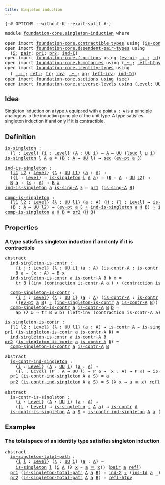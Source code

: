 ```yaml
---
title: Singleton induction
---
```


<pre class="Agda"><a id="45" class="Symbol">{-#</a> <a id="49" class="Keyword">OPTIONS</a> <a id="57" class="Pragma">--without-K</a> <a id="69" class="Pragma">--exact-split</a> <a id="83" class="Symbol">#-}</a>

<a id="88" class="Keyword">module</a> <a id="95" href="foundation-core.singleton-induction.html" class="Module">foundation-core.singleton-induction</a> <a id="131" class="Keyword">where</a>

<a id="138" class="Keyword">open</a> <a id="143" class="Keyword">import</a> <a id="150" href="foundation-core.contractible-types.html" class="Module">foundation-core.contractible-types</a> <a id="185" class="Keyword">using</a> <a id="191" class="Symbol">(</a><a id="192" href="foundation-core.contractible-types.html#1006" class="Function">is-contr</a><a id="200" class="Symbol">;</a> <a id="202" href="foundation-core.contractible-types.html#1438" class="Function">contraction</a><a id="213" class="Symbol">)</a>
<a id="215" class="Keyword">open</a> <a id="220" class="Keyword">import</a> <a id="227" href="foundation-core.dependent-pair-types.html" class="Module">foundation-core.dependent-pair-types</a> <a id="264" class="Keyword">using</a>
  <a id="272" class="Symbol">(</a><a id="273" href="foundation-core.dependent-pair-types.html#515" class="Record">Σ</a><a id="274" class="Symbol">;</a> <a id="276" href="foundation-core.dependent-pair-types.html#588" class="InductiveConstructor">pair</a><a id="280" class="Symbol">;</a> <a id="282" href="foundation-core.dependent-pair-types.html#605" class="Field">pr1</a><a id="285" class="Symbol">;</a> <a id="287" href="foundation-core.dependent-pair-types.html#617" class="Field">pr2</a><a id="290" class="Symbol">;</a> <a id="292" href="foundation-core.dependent-pair-types.html#743" class="Function">ind-Σ</a><a id="297" class="Symbol">)</a>
<a id="299" class="Keyword">open</a> <a id="304" class="Keyword">import</a> <a id="311" href="foundation-core.functions.html" class="Module">foundation-core.functions</a> <a id="337" class="Keyword">using</a> <a id="343" class="Symbol">(</a><a id="344" href="foundation-core.functions.html#635" class="Function">ev-pt</a><a id="349" class="Symbol">;</a> <a id="351" href="foundation-core.functions.html#420" class="Function Operator">_∘_</a><a id="354" class="Symbol">;</a> <a id="356" href="foundation-core.functions.html#322" class="Function">id</a><a id="358" class="Symbol">)</a>
<a id="360" class="Keyword">open</a> <a id="365" class="Keyword">import</a> <a id="372" href="foundation-core.homotopies.html" class="Module">foundation-core.homotopies</a> <a id="399" class="Keyword">using</a> <a id="405" class="Symbol">(</a><a id="406" href="foundation-core.homotopies.html#627" class="Function Operator">_~_</a><a id="409" class="Symbol">;</a> <a id="411" href="foundation-core.homotopies.html#741" class="Function">refl-htpy</a><a id="420" class="Symbol">)</a>
<a id="422" class="Keyword">open</a> <a id="427" class="Keyword">import</a> <a id="434" href="foundation-core.identity-types.html" class="Module">foundation-core.identity-types</a> <a id="465" class="Keyword">using</a>
  <a id="473" class="Symbol">(</a> <a id="475" href="foundation-core.identity-types.html#1865" class="Function Operator">_＝_</a><a id="478" class="Symbol">;</a> <a id="480" href="foundation-core.identity-types.html#1820" class="InductiveConstructor">refl</a><a id="484" class="Symbol">;</a> <a id="486" href="foundation-core.identity-types.html#5702" class="Function">tr</a><a id="488" class="Symbol">;</a> <a id="490" href="foundation-core.identity-types.html#2729" class="Function">inv</a><a id="493" class="Symbol">;</a> <a id="495" href="foundation-core.identity-types.html#2425" class="Function Operator">_∙_</a><a id="498" class="Symbol">;</a> <a id="500" href="foundation-core.identity-types.html#4003" class="Function">ap</a><a id="502" class="Symbol">;</a> <a id="504" href="foundation-core.identity-types.html#3162" class="Function">left-inv</a><a id="512" class="Symbol">;</a> <a id="514" href="foundation-core.identity-types.html#2167" class="Function">ind-Id</a><a id="520" class="Symbol">)</a>
<a id="522" class="Keyword">open</a> <a id="527" class="Keyword">import</a> <a id="534" href="foundation-core.sections.html" class="Module">foundation-core.sections</a> <a id="559" class="Keyword">using</a> <a id="565" class="Symbol">(</a><a id="566" href="foundation-core.sections.html#534" class="Function">sec</a><a id="569" class="Symbol">)</a>
<a id="571" class="Keyword">open</a> <a id="576" class="Keyword">import</a> <a id="583" href="foundation-core.universe-levels.html" class="Module">foundation-core.universe-levels</a> <a id="615" class="Keyword">using</a> <a id="621" class="Symbol">(</a><a id="622" href="Agda.Primitive.html#597" class="Postulate">Level</a><a id="627" class="Symbol">;</a> <a id="629" href="foundation-core.universe-levels.html#235" class="Primitive">UU</a><a id="631" class="Symbol">;</a> <a id="633" href="Agda.Primitive.html#780" class="Primitive">lsuc</a><a id="637" class="Symbol">;</a> <a id="639" href="Agda.Primitive.html#810" class="Primitive Operator">_⊔_</a><a id="642" class="Symbol">)</a>
</pre>
## Idea

Singleton induction on a type `A` equipped with a point `a : A` is a principle analogous to the induction principle of the unit type. A type satisfies singleton induction if and only if it is contractible.

## Definition

<pre class="Agda"><a id="is-singleton"></a><a id="888" href="foundation-core.singleton-induction.html#888" class="Function">is-singleton</a> <a id="901" class="Symbol">:</a>
  <a id="905" class="Symbol">(</a><a id="906" href="foundation-core.singleton-induction.html#906" class="Bound">l</a> <a id="908" class="Symbol">:</a> <a id="910" href="Agda.Primitive.html#597" class="Postulate">Level</a><a id="915" class="Symbol">)</a> <a id="917" class="Symbol">{</a><a id="918" href="foundation-core.singleton-induction.html#918" class="Bound">i</a> <a id="920" class="Symbol">:</a> <a id="922" href="Agda.Primitive.html#597" class="Postulate">Level</a><a id="927" class="Symbol">}</a> <a id="929" class="Symbol">(</a><a id="930" href="foundation-core.singleton-induction.html#930" class="Bound">A</a> <a id="932" class="Symbol">:</a> <a id="934" href="foundation-core.universe-levels.html#235" class="Primitive">UU</a> <a id="937" href="foundation-core.singleton-induction.html#918" class="Bound">i</a><a id="938" class="Symbol">)</a> <a id="940" class="Symbol">→</a> <a id="942" href="foundation-core.singleton-induction.html#930" class="Bound">A</a> <a id="944" class="Symbol">→</a> <a id="946" href="foundation-core.universe-levels.html#235" class="Primitive">UU</a> <a id="949" class="Symbol">(</a><a id="950" href="Agda.Primitive.html#780" class="Primitive">lsuc</a> <a id="955" href="foundation-core.singleton-induction.html#906" class="Bound">l</a> <a id="957" href="Agda.Primitive.html#810" class="Primitive Operator">⊔</a> <a id="959" href="foundation-core.singleton-induction.html#918" class="Bound">i</a><a id="960" class="Symbol">)</a>
<a id="962" href="foundation-core.singleton-induction.html#888" class="Function">is-singleton</a> <a id="975" href="foundation-core.singleton-induction.html#975" class="Bound">l</a> <a id="977" href="foundation-core.singleton-induction.html#977" class="Bound">A</a> <a id="979" href="foundation-core.singleton-induction.html#979" class="Bound">a</a> <a id="981" class="Symbol">=</a> <a id="983" class="Symbol">(</a><a id="984" href="foundation-core.singleton-induction.html#984" class="Bound">B</a> <a id="986" class="Symbol">:</a> <a id="988" href="foundation-core.singleton-induction.html#977" class="Bound">A</a> <a id="990" class="Symbol">→</a> <a id="992" href="foundation-core.universe-levels.html#235" class="Primitive">UU</a> <a id="995" href="foundation-core.singleton-induction.html#975" class="Bound">l</a><a id="996" class="Symbol">)</a> <a id="998" class="Symbol">→</a> <a id="1000" href="foundation-core.sections.html#534" class="Function">sec</a> <a id="1004" class="Symbol">(</a><a id="1005" href="foundation-core.functions.html#635" class="Function">ev-pt</a> <a id="1011" href="foundation-core.singleton-induction.html#979" class="Bound">a</a> <a id="1013" href="foundation-core.singleton-induction.html#984" class="Bound">B</a><a id="1014" class="Symbol">)</a>

<a id="ind-is-singleton"></a><a id="1017" href="foundation-core.singleton-induction.html#1017" class="Function">ind-is-singleton</a> <a id="1034" class="Symbol">:</a>
  <a id="1038" class="Symbol">{</a><a id="1039" href="foundation-core.singleton-induction.html#1039" class="Bound">l1</a> <a id="1042" href="foundation-core.singleton-induction.html#1042" class="Bound">l2</a> <a id="1045" class="Symbol">:</a> <a id="1047" href="Agda.Primitive.html#597" class="Postulate">Level</a><a id="1052" class="Symbol">}</a> <a id="1054" class="Symbol">{</a><a id="1055" href="foundation-core.singleton-induction.html#1055" class="Bound">A</a> <a id="1057" class="Symbol">:</a> <a id="1059" href="foundation-core.universe-levels.html#235" class="Primitive">UU</a> <a id="1062" href="foundation-core.singleton-induction.html#1039" class="Bound">l1</a><a id="1064" class="Symbol">}</a> <a id="1066" class="Symbol">(</a><a id="1067" href="foundation-core.singleton-induction.html#1067" class="Bound">a</a> <a id="1069" class="Symbol">:</a> <a id="1071" href="foundation-core.singleton-induction.html#1055" class="Bound">A</a><a id="1072" class="Symbol">)</a> <a id="1074" class="Symbol">→</a>
  <a id="1078" class="Symbol">({</a><a id="1080" href="foundation-core.singleton-induction.html#1080" class="Bound">l</a> <a id="1082" class="Symbol">:</a> <a id="1084" href="Agda.Primitive.html#597" class="Postulate">Level</a><a id="1089" class="Symbol">}</a> <a id="1091" class="Symbol">→</a> <a id="1093" href="foundation-core.singleton-induction.html#888" class="Function">is-singleton</a> <a id="1106" href="foundation-core.singleton-induction.html#1080" class="Bound">l</a> <a id="1108" href="foundation-core.singleton-induction.html#1055" class="Bound">A</a> <a id="1110" href="foundation-core.singleton-induction.html#1067" class="Bound">a</a><a id="1111" class="Symbol">)</a> <a id="1113" class="Symbol">→</a> <a id="1115" class="Symbol">(</a><a id="1116" href="foundation-core.singleton-induction.html#1116" class="Bound">B</a> <a id="1118" class="Symbol">:</a> <a id="1120" href="foundation-core.singleton-induction.html#1055" class="Bound">A</a> <a id="1122" class="Symbol">→</a> <a id="1124" href="foundation-core.universe-levels.html#235" class="Primitive">UU</a> <a id="1127" href="foundation-core.singleton-induction.html#1042" class="Bound">l2</a><a id="1129" class="Symbol">)</a> <a id="1131" class="Symbol">→</a>
  <a id="1135" href="foundation-core.singleton-induction.html#1116" class="Bound">B</a> <a id="1137" href="foundation-core.singleton-induction.html#1067" class="Bound">a</a> <a id="1139" class="Symbol">→</a> <a id="1141" class="Symbol">(</a><a id="1142" href="foundation-core.singleton-induction.html#1142" class="Bound">x</a> <a id="1144" class="Symbol">:</a> <a id="1146" href="foundation-core.singleton-induction.html#1055" class="Bound">A</a><a id="1147" class="Symbol">)</a> <a id="1149" class="Symbol">→</a> <a id="1151" href="foundation-core.singleton-induction.html#1116" class="Bound">B</a> <a id="1153" href="foundation-core.singleton-induction.html#1142" class="Bound">x</a>
<a id="1155" href="foundation-core.singleton-induction.html#1017" class="Function">ind-is-singleton</a> <a id="1172" href="foundation-core.singleton-induction.html#1172" class="Bound">a</a> <a id="1174" href="foundation-core.singleton-induction.html#1174" class="Bound">is-sing-A</a> <a id="1184" href="foundation-core.singleton-induction.html#1184" class="Bound">B</a> <a id="1186" class="Symbol">=</a> <a id="1188" href="foundation-core.dependent-pair-types.html#605" class="Field">pr1</a> <a id="1192" class="Symbol">(</a><a id="1193" href="foundation-core.singleton-induction.html#1174" class="Bound">is-sing-A</a> <a id="1203" href="foundation-core.singleton-induction.html#1184" class="Bound">B</a><a id="1204" class="Symbol">)</a>

<a id="comp-is-singleton"></a><a id="1207" href="foundation-core.singleton-induction.html#1207" class="Function">comp-is-singleton</a> <a id="1225" class="Symbol">:</a>
  <a id="1229" class="Symbol">{</a><a id="1230" href="foundation-core.singleton-induction.html#1230" class="Bound">l1</a> <a id="1233" href="foundation-core.singleton-induction.html#1233" class="Bound">l2</a> <a id="1236" class="Symbol">:</a> <a id="1238" href="Agda.Primitive.html#597" class="Postulate">Level</a><a id="1243" class="Symbol">}</a> <a id="1245" class="Symbol">{</a><a id="1246" href="foundation-core.singleton-induction.html#1246" class="Bound">A</a> <a id="1248" class="Symbol">:</a> <a id="1250" href="foundation-core.universe-levels.html#235" class="Primitive">UU</a> <a id="1253" href="foundation-core.singleton-induction.html#1230" class="Bound">l1</a><a id="1255" class="Symbol">}</a> <a id="1257" class="Symbol">(</a><a id="1258" href="foundation-core.singleton-induction.html#1258" class="Bound">a</a> <a id="1260" class="Symbol">:</a> <a id="1262" href="foundation-core.singleton-induction.html#1246" class="Bound">A</a><a id="1263" class="Symbol">)</a> <a id="1265" class="Symbol">(</a><a id="1266" href="foundation-core.singleton-induction.html#1266" class="Bound">H</a> <a id="1268" class="Symbol">:</a> <a id="1270" class="Symbol">{</a><a id="1271" href="foundation-core.singleton-induction.html#1271" class="Bound">l</a> <a id="1273" class="Symbol">:</a> <a id="1275" href="Agda.Primitive.html#597" class="Postulate">Level</a><a id="1280" class="Symbol">}</a> <a id="1282" class="Symbol">→</a> <a id="1284" href="foundation-core.singleton-induction.html#888" class="Function">is-singleton</a> <a id="1297" href="foundation-core.singleton-induction.html#1271" class="Bound">l</a> <a id="1299" href="foundation-core.singleton-induction.html#1246" class="Bound">A</a> <a id="1301" href="foundation-core.singleton-induction.html#1258" class="Bound">a</a><a id="1302" class="Symbol">)</a> <a id="1304" class="Symbol">→</a>
  <a id="1308" class="Symbol">(</a><a id="1309" href="foundation-core.singleton-induction.html#1309" class="Bound">B</a> <a id="1311" class="Symbol">:</a> <a id="1313" href="foundation-core.singleton-induction.html#1246" class="Bound">A</a> <a id="1315" class="Symbol">→</a> <a id="1317" href="foundation-core.universe-levels.html#235" class="Primitive">UU</a> <a id="1320" href="foundation-core.singleton-induction.html#1233" class="Bound">l2</a><a id="1322" class="Symbol">)</a> <a id="1324" class="Symbol">→</a> <a id="1326" class="Symbol">(</a><a id="1327" href="foundation-core.functions.html#635" class="Function">ev-pt</a> <a id="1333" href="foundation-core.singleton-induction.html#1258" class="Bound">a</a> <a id="1335" href="foundation-core.singleton-induction.html#1309" class="Bound">B</a> <a id="1337" href="foundation-core.functions.html#420" class="Function Operator">∘</a> <a id="1339" href="foundation-core.singleton-induction.html#1017" class="Function">ind-is-singleton</a> <a id="1356" href="foundation-core.singleton-induction.html#1258" class="Bound">a</a> <a id="1358" href="foundation-core.singleton-induction.html#1266" class="Bound">H</a> <a id="1360" href="foundation-core.singleton-induction.html#1309" class="Bound">B</a><a id="1361" class="Symbol">)</a> <a id="1363" href="foundation-core.homotopies.html#627" class="Function Operator">~</a> <a id="1365" href="foundation-core.functions.html#322" class="Function">id</a>
<a id="1368" href="foundation-core.singleton-induction.html#1207" class="Function">comp-is-singleton</a> <a id="1386" href="foundation-core.singleton-induction.html#1386" class="Bound">a</a> <a id="1388" href="foundation-core.singleton-induction.html#1388" class="Bound">H</a> <a id="1390" href="foundation-core.singleton-induction.html#1390" class="Bound">B</a> <a id="1392" class="Symbol">=</a> <a id="1394" href="foundation-core.dependent-pair-types.html#617" class="Field">pr2</a> <a id="1398" class="Symbol">(</a><a id="1399" href="foundation-core.singleton-induction.html#1388" class="Bound">H</a> <a id="1401" href="foundation-core.singleton-induction.html#1390" class="Bound">B</a><a id="1402" class="Symbol">)</a>
</pre>
## Properties

### A type satisfies singleton induction if and only if it is contractible

<pre class="Agda"><a id="1508" class="Keyword">abstract</a>
  <a id="ind-singleton-is-contr"></a><a id="1519" href="foundation-core.singleton-induction.html#1519" class="Function">ind-singleton-is-contr</a> <a id="1542" class="Symbol">:</a>
    <a id="1548" class="Symbol">{</a><a id="1549" href="foundation-core.singleton-induction.html#1549" class="Bound">i</a> <a id="1551" href="foundation-core.singleton-induction.html#1551" class="Bound">j</a> <a id="1553" class="Symbol">:</a> <a id="1555" href="Agda.Primitive.html#597" class="Postulate">Level</a><a id="1560" class="Symbol">}</a> <a id="1562" class="Symbol">{</a><a id="1563" href="foundation-core.singleton-induction.html#1563" class="Bound">A</a> <a id="1565" class="Symbol">:</a> <a id="1567" href="foundation-core.universe-levels.html#235" class="Primitive">UU</a> <a id="1570" href="foundation-core.singleton-induction.html#1549" class="Bound">i</a><a id="1571" class="Symbol">}</a> <a id="1573" class="Symbol">(</a><a id="1574" href="foundation-core.singleton-induction.html#1574" class="Bound">a</a> <a id="1576" class="Symbol">:</a> <a id="1578" href="foundation-core.singleton-induction.html#1563" class="Bound">A</a><a id="1579" class="Symbol">)</a> <a id="1581" class="Symbol">(</a><a id="1582" href="foundation-core.singleton-induction.html#1582" class="Bound">is-contr-A</a> <a id="1593" class="Symbol">:</a> <a id="1595" href="foundation-core.contractible-types.html#1006" class="Function">is-contr</a> <a id="1604" href="foundation-core.singleton-induction.html#1563" class="Bound">A</a><a id="1605" class="Symbol">)</a> <a id="1607" class="Symbol">(</a><a id="1608" href="foundation-core.singleton-induction.html#1608" class="Bound">B</a> <a id="1610" class="Symbol">:</a> <a id="1612" href="foundation-core.singleton-induction.html#1563" class="Bound">A</a> <a id="1614" class="Symbol">→</a> <a id="1616" href="foundation-core.universe-levels.html#235" class="Primitive">UU</a> <a id="1619" href="foundation-core.singleton-induction.html#1551" class="Bound">j</a><a id="1620" class="Symbol">)</a> <a id="1622" class="Symbol">→</a>
    <a id="1628" href="foundation-core.singleton-induction.html#1608" class="Bound">B</a> <a id="1630" href="foundation-core.singleton-induction.html#1574" class="Bound">a</a> <a id="1632" class="Symbol">→</a> <a id="1634" class="Symbol">(</a><a id="1635" href="foundation-core.singleton-induction.html#1635" class="Bound">x</a> <a id="1637" class="Symbol">:</a> <a id="1639" href="foundation-core.singleton-induction.html#1563" class="Bound">A</a><a id="1640" class="Symbol">)</a> <a id="1642" class="Symbol">→</a> <a id="1644" href="foundation-core.singleton-induction.html#1608" class="Bound">B</a> <a id="1646" href="foundation-core.singleton-induction.html#1635" class="Bound">x</a>
  <a id="1650" href="foundation-core.singleton-induction.html#1519" class="Function">ind-singleton-is-contr</a> <a id="1673" href="foundation-core.singleton-induction.html#1673" class="Bound">a</a> <a id="1675" href="foundation-core.singleton-induction.html#1675" class="Bound">is-contr-A</a> <a id="1686" href="foundation-core.singleton-induction.html#1686" class="Bound">B</a> <a id="1688" href="foundation-core.singleton-induction.html#1688" class="Bound">b</a> <a id="1690" href="foundation-core.singleton-induction.html#1690" class="Bound">x</a> <a id="1692" class="Symbol">=</a>
    <a id="1698" href="foundation-core.identity-types.html#5702" class="Function">tr</a> <a id="1701" href="foundation-core.singleton-induction.html#1686" class="Bound">B</a> <a id="1703" class="Symbol">((</a><a id="1705" href="foundation-core.identity-types.html#2729" class="Function">inv</a> <a id="1709" class="Symbol">(</a><a id="1710" href="foundation-core.contractible-types.html#1438" class="Function">contraction</a> <a id="1722" href="foundation-core.singleton-induction.html#1675" class="Bound">is-contr-A</a> <a id="1733" href="foundation-core.singleton-induction.html#1673" class="Bound">a</a><a id="1734" class="Symbol">))</a> <a id="1737" href="foundation-core.identity-types.html#2425" class="Function Operator">∙</a> <a id="1739" class="Symbol">(</a><a id="1740" href="foundation-core.contractible-types.html#1438" class="Function">contraction</a> <a id="1752" href="foundation-core.singleton-induction.html#1675" class="Bound">is-contr-A</a> <a id="1763" href="foundation-core.singleton-induction.html#1690" class="Bound">x</a><a id="1764" class="Symbol">))</a> <a id="1767" href="foundation-core.singleton-induction.html#1688" class="Bound">b</a>
  
  <a id="comp-singleton-is-contr"></a><a id="1774" href="foundation-core.singleton-induction.html#1774" class="Function">comp-singleton-is-contr</a> <a id="1798" class="Symbol">:</a>
    <a id="1804" class="Symbol">{</a><a id="1805" href="foundation-core.singleton-induction.html#1805" class="Bound">i</a> <a id="1807" href="foundation-core.singleton-induction.html#1807" class="Bound">j</a> <a id="1809" class="Symbol">:</a> <a id="1811" href="Agda.Primitive.html#597" class="Postulate">Level</a><a id="1816" class="Symbol">}</a> <a id="1818" class="Symbol">{</a><a id="1819" href="foundation-core.singleton-induction.html#1819" class="Bound">A</a> <a id="1821" class="Symbol">:</a> <a id="1823" href="foundation-core.universe-levels.html#235" class="Primitive">UU</a> <a id="1826" href="foundation-core.singleton-induction.html#1805" class="Bound">i</a><a id="1827" class="Symbol">}</a> <a id="1829" class="Symbol">(</a><a id="1830" href="foundation-core.singleton-induction.html#1830" class="Bound">a</a> <a id="1832" class="Symbol">:</a> <a id="1834" href="foundation-core.singleton-induction.html#1819" class="Bound">A</a><a id="1835" class="Symbol">)</a> <a id="1837" class="Symbol">(</a><a id="1838" href="foundation-core.singleton-induction.html#1838" class="Bound">is-contr-A</a> <a id="1849" class="Symbol">:</a> <a id="1851" href="foundation-core.contractible-types.html#1006" class="Function">is-contr</a> <a id="1860" href="foundation-core.singleton-induction.html#1819" class="Bound">A</a><a id="1861" class="Symbol">)</a> <a id="1863" class="Symbol">(</a><a id="1864" href="foundation-core.singleton-induction.html#1864" class="Bound">B</a> <a id="1866" class="Symbol">:</a> <a id="1868" href="foundation-core.singleton-induction.html#1819" class="Bound">A</a> <a id="1870" class="Symbol">→</a> <a id="1872" href="foundation-core.universe-levels.html#235" class="Primitive">UU</a> <a id="1875" href="foundation-core.singleton-induction.html#1807" class="Bound">j</a><a id="1876" class="Symbol">)</a> <a id="1878" class="Symbol">→</a>
    <a id="1884" class="Symbol">((</a><a id="1886" href="foundation-core.functions.html#635" class="Function">ev-pt</a> <a id="1892" href="foundation-core.singleton-induction.html#1830" class="Bound">a</a> <a id="1894" href="foundation-core.singleton-induction.html#1864" class="Bound">B</a><a id="1895" class="Symbol">)</a> <a id="1897" href="foundation-core.functions.html#420" class="Function Operator">∘</a> <a id="1899" class="Symbol">(</a><a id="1900" href="foundation-core.singleton-induction.html#1519" class="Function">ind-singleton-is-contr</a> <a id="1923" href="foundation-core.singleton-induction.html#1830" class="Bound">a</a> <a id="1925" href="foundation-core.singleton-induction.html#1838" class="Bound">is-contr-A</a> <a id="1936" href="foundation-core.singleton-induction.html#1864" class="Bound">B</a><a id="1937" class="Symbol">))</a> <a id="1940" href="foundation-core.homotopies.html#627" class="Function Operator">~</a> <a id="1942" href="foundation-core.functions.html#322" class="Function">id</a>
  <a id="1947" href="foundation-core.singleton-induction.html#1774" class="Function">comp-singleton-is-contr</a> <a id="1971" href="foundation-core.singleton-induction.html#1971" class="Bound">a</a> <a id="1973" href="foundation-core.singleton-induction.html#1973" class="Bound">is-contr-A</a> <a id="1984" href="foundation-core.singleton-induction.html#1984" class="Bound">B</a> <a id="1986" href="foundation-core.singleton-induction.html#1986" class="Bound">b</a> <a id="1988" class="Symbol">=</a>
    <a id="1994" href="foundation-core.identity-types.html#4003" class="Function">ap</a> <a id="1997" class="Symbol">(λ</a> <a id="2000" href="foundation-core.singleton-induction.html#2000" class="Bound">ω</a> <a id="2002" class="Symbol">→</a> <a id="2004" href="foundation-core.identity-types.html#5702" class="Function">tr</a> <a id="2007" href="foundation-core.singleton-induction.html#1984" class="Bound">B</a> <a id="2009" href="foundation-core.singleton-induction.html#2000" class="Bound">ω</a> <a id="2011" href="foundation-core.singleton-induction.html#1986" class="Bound">b</a><a id="2012" class="Symbol">)</a> <a id="2014" class="Symbol">(</a><a id="2015" href="foundation-core.identity-types.html#3162" class="Function">left-inv</a> <a id="2024" class="Symbol">(</a><a id="2025" href="foundation-core.contractible-types.html#1438" class="Function">contraction</a> <a id="2037" href="foundation-core.singleton-induction.html#1973" class="Bound">is-contr-A</a> <a id="2048" href="foundation-core.singleton-induction.html#1971" class="Bound">a</a><a id="2049" class="Symbol">))</a>

<a id="is-singleton-is-contr"></a><a id="2053" href="foundation-core.singleton-induction.html#2053" class="Function">is-singleton-is-contr</a> <a id="2075" class="Symbol">:</a>
  <a id="2079" class="Symbol">{</a><a id="2080" href="foundation-core.singleton-induction.html#2080" class="Bound">l1</a> <a id="2083" href="foundation-core.singleton-induction.html#2083" class="Bound">l2</a> <a id="2086" class="Symbol">:</a> <a id="2088" href="Agda.Primitive.html#597" class="Postulate">Level</a><a id="2093" class="Symbol">}</a> <a id="2095" class="Symbol">{</a><a id="2096" href="foundation-core.singleton-induction.html#2096" class="Bound">A</a> <a id="2098" class="Symbol">:</a> <a id="2100" href="foundation-core.universe-levels.html#235" class="Primitive">UU</a> <a id="2103" href="foundation-core.singleton-induction.html#2080" class="Bound">l1</a><a id="2105" class="Symbol">}</a> <a id="2107" class="Symbol">(</a><a id="2108" href="foundation-core.singleton-induction.html#2108" class="Bound">a</a> <a id="2110" class="Symbol">:</a> <a id="2112" href="foundation-core.singleton-induction.html#2096" class="Bound">A</a><a id="2113" class="Symbol">)</a> <a id="2115" class="Symbol">→</a> <a id="2117" href="foundation-core.contractible-types.html#1006" class="Function">is-contr</a> <a id="2126" href="foundation-core.singleton-induction.html#2096" class="Bound">A</a> <a id="2128" class="Symbol">→</a> <a id="2130" href="foundation-core.singleton-induction.html#888" class="Function">is-singleton</a> <a id="2143" href="foundation-core.singleton-induction.html#2083" class="Bound">l2</a> <a id="2146" href="foundation-core.singleton-induction.html#2096" class="Bound">A</a> <a id="2148" href="foundation-core.singleton-induction.html#2108" class="Bound">a</a>
<a id="2150" href="foundation-core.dependent-pair-types.html#605" class="Field">pr1</a> <a id="2154" class="Symbol">(</a><a id="2155" href="foundation-core.singleton-induction.html#2053" class="Function">is-singleton-is-contr</a> <a id="2177" href="foundation-core.singleton-induction.html#2177" class="Bound">a</a> <a id="2179" href="foundation-core.singleton-induction.html#2179" class="Bound">is-contr-A</a> <a id="2190" href="foundation-core.singleton-induction.html#2190" class="Bound">B</a><a id="2191" class="Symbol">)</a> <a id="2193" class="Symbol">=</a>
  <a id="2197" href="foundation-core.singleton-induction.html#1519" class="Function">ind-singleton-is-contr</a> <a id="2220" href="foundation-core.singleton-induction.html#2177" class="Bound">a</a> <a id="2222" href="foundation-core.singleton-induction.html#2179" class="Bound">is-contr-A</a> <a id="2233" href="foundation-core.singleton-induction.html#2190" class="Bound">B</a>
<a id="2235" href="foundation-core.dependent-pair-types.html#617" class="Field">pr2</a> <a id="2239" class="Symbol">(</a><a id="2240" href="foundation-core.singleton-induction.html#2053" class="Function">is-singleton-is-contr</a> <a id="2262" href="foundation-core.singleton-induction.html#2262" class="Bound">a</a> <a id="2264" href="foundation-core.singleton-induction.html#2264" class="Bound">is-contr-A</a> <a id="2275" href="foundation-core.singleton-induction.html#2275" class="Bound">B</a><a id="2276" class="Symbol">)</a> <a id="2278" class="Symbol">=</a>
  <a id="2282" href="foundation-core.singleton-induction.html#1774" class="Function">comp-singleton-is-contr</a> <a id="2306" href="foundation-core.singleton-induction.html#2262" class="Bound">a</a> <a id="2308" href="foundation-core.singleton-induction.html#2264" class="Bound">is-contr-A</a> <a id="2319" href="foundation-core.singleton-induction.html#2275" class="Bound">B</a>

<a id="2322" class="Keyword">abstract</a>
  <a id="is-contr-ind-singleton"></a><a id="2333" href="foundation-core.singleton-induction.html#2333" class="Function">is-contr-ind-singleton</a> <a id="2356" class="Symbol">:</a>
    <a id="2362" class="Symbol">{</a><a id="2363" href="foundation-core.singleton-induction.html#2363" class="Bound">i</a> <a id="2365" class="Symbol">:</a> <a id="2367" href="Agda.Primitive.html#597" class="Postulate">Level</a><a id="2372" class="Symbol">}</a> <a id="2374" class="Symbol">(</a><a id="2375" href="foundation-core.singleton-induction.html#2375" class="Bound">A</a> <a id="2377" class="Symbol">:</a> <a id="2379" href="foundation-core.universe-levels.html#235" class="Primitive">UU</a> <a id="2382" href="foundation-core.singleton-induction.html#2363" class="Bound">i</a><a id="2383" class="Symbol">)</a> <a id="2385" class="Symbol">(</a><a id="2386" href="foundation-core.singleton-induction.html#2386" class="Bound">a</a> <a id="2388" class="Symbol">:</a> <a id="2390" href="foundation-core.singleton-induction.html#2375" class="Bound">A</a><a id="2391" class="Symbol">)</a> <a id="2393" class="Symbol">→</a>
    <a id="2399" class="Symbol">({</a><a id="2401" href="foundation-core.singleton-induction.html#2401" class="Bound">l</a> <a id="2403" class="Symbol">:</a> <a id="2405" href="Agda.Primitive.html#597" class="Postulate">Level</a><a id="2410" class="Symbol">}</a> <a id="2412" class="Symbol">(</a><a id="2413" href="foundation-core.singleton-induction.html#2413" class="Bound">P</a> <a id="2415" class="Symbol">:</a> <a id="2417" href="foundation-core.singleton-induction.html#2375" class="Bound">A</a> <a id="2419" class="Symbol">→</a> <a id="2421" href="foundation-core.universe-levels.html#235" class="Primitive">UU</a> <a id="2424" href="foundation-core.singleton-induction.html#2401" class="Bound">l</a><a id="2425" class="Symbol">)</a> <a id="2427" class="Symbol">→</a> <a id="2429" href="foundation-core.singleton-induction.html#2413" class="Bound">P</a> <a id="2431" href="foundation-core.singleton-induction.html#2386" class="Bound">a</a> <a id="2433" class="Symbol">→</a> <a id="2435" class="Symbol">(</a><a id="2436" href="foundation-core.singleton-induction.html#2436" class="Bound">x</a> <a id="2438" class="Symbol">:</a> <a id="2440" href="foundation-core.singleton-induction.html#2375" class="Bound">A</a><a id="2441" class="Symbol">)</a> <a id="2443" class="Symbol">→</a> <a id="2445" href="foundation-core.singleton-induction.html#2413" class="Bound">P</a> <a id="2447" href="foundation-core.singleton-induction.html#2436" class="Bound">x</a><a id="2448" class="Symbol">)</a> <a id="2450" class="Symbol">→</a> <a id="2452" href="foundation-core.contractible-types.html#1006" class="Function">is-contr</a> <a id="2461" href="foundation-core.singleton-induction.html#2375" class="Bound">A</a>
  <a id="2465" href="foundation-core.dependent-pair-types.html#605" class="Field">pr1</a> <a id="2469" class="Symbol">(</a><a id="2470" href="foundation-core.singleton-induction.html#2333" class="Function">is-contr-ind-singleton</a> <a id="2493" href="foundation-core.singleton-induction.html#2493" class="Bound">A</a> <a id="2495" href="foundation-core.singleton-induction.html#2495" class="Bound">a</a> <a id="2497" href="foundation-core.singleton-induction.html#2497" class="Bound">S</a><a id="2498" class="Symbol">)</a> <a id="2500" class="Symbol">=</a> <a id="2502" href="foundation-core.singleton-induction.html#2495" class="Bound">a</a>
  <a id="2506" href="foundation-core.dependent-pair-types.html#617" class="Field">pr2</a> <a id="2510" class="Symbol">(</a><a id="2511" href="foundation-core.singleton-induction.html#2333" class="Function">is-contr-ind-singleton</a> <a id="2534" href="foundation-core.singleton-induction.html#2534" class="Bound">A</a> <a id="2536" href="foundation-core.singleton-induction.html#2536" class="Bound">a</a> <a id="2538" href="foundation-core.singleton-induction.html#2538" class="Bound">S</a><a id="2539" class="Symbol">)</a> <a id="2541" class="Symbol">=</a> <a id="2543" href="foundation-core.singleton-induction.html#2538" class="Bound">S</a> <a id="2545" class="Symbol">(λ</a> <a id="2548" href="foundation-core.singleton-induction.html#2548" class="Bound">x</a> <a id="2550" class="Symbol">→</a> <a id="2552" href="foundation-core.singleton-induction.html#2536" class="Bound">a</a> <a id="2554" href="foundation-core.identity-types.html#1865" class="Function Operator">＝</a> <a id="2556" href="foundation-core.singleton-induction.html#2548" class="Bound">x</a><a id="2557" class="Symbol">)</a> <a id="2559" href="foundation-core.identity-types.html#1820" class="InductiveConstructor">refl</a>

<a id="2565" class="Keyword">abstract</a>
  <a id="is-contr-is-singleton"></a><a id="2576" href="foundation-core.singleton-induction.html#2576" class="Function">is-contr-is-singleton</a> <a id="2598" class="Symbol">:</a>
    <a id="2604" class="Symbol">{</a><a id="2605" href="foundation-core.singleton-induction.html#2605" class="Bound">i</a> <a id="2607" class="Symbol">:</a> <a id="2609" href="Agda.Primitive.html#597" class="Postulate">Level</a><a id="2614" class="Symbol">}</a> <a id="2616" class="Symbol">(</a><a id="2617" href="foundation-core.singleton-induction.html#2617" class="Bound">A</a> <a id="2619" class="Symbol">:</a> <a id="2621" href="foundation-core.universe-levels.html#235" class="Primitive">UU</a> <a id="2624" href="foundation-core.singleton-induction.html#2605" class="Bound">i</a><a id="2625" class="Symbol">)</a> <a id="2627" class="Symbol">(</a><a id="2628" href="foundation-core.singleton-induction.html#2628" class="Bound">a</a> <a id="2630" class="Symbol">:</a> <a id="2632" href="foundation-core.singleton-induction.html#2617" class="Bound">A</a><a id="2633" class="Symbol">)</a> <a id="2635" class="Symbol">→</a>
    <a id="2641" class="Symbol">({</a><a id="2643" href="foundation-core.singleton-induction.html#2643" class="Bound">l</a> <a id="2645" class="Symbol">:</a> <a id="2647" href="Agda.Primitive.html#597" class="Postulate">Level</a><a id="2652" class="Symbol">}</a> <a id="2654" class="Symbol">→</a> <a id="2656" href="foundation-core.singleton-induction.html#888" class="Function">is-singleton</a> <a id="2669" href="foundation-core.singleton-induction.html#2643" class="Bound">l</a> <a id="2671" href="foundation-core.singleton-induction.html#2617" class="Bound">A</a> <a id="2673" href="foundation-core.singleton-induction.html#2628" class="Bound">a</a><a id="2674" class="Symbol">)</a> <a id="2676" class="Symbol">→</a> <a id="2678" href="foundation-core.contractible-types.html#1006" class="Function">is-contr</a> <a id="2687" href="foundation-core.singleton-induction.html#2617" class="Bound">A</a>
  <a id="2691" href="foundation-core.singleton-induction.html#2576" class="Function">is-contr-is-singleton</a> <a id="2713" href="foundation-core.singleton-induction.html#2713" class="Bound">A</a> <a id="2715" href="foundation-core.singleton-induction.html#2715" class="Bound">a</a> <a id="2717" href="foundation-core.singleton-induction.html#2717" class="Bound">S</a> <a id="2719" class="Symbol">=</a> <a id="2721" href="foundation-core.singleton-induction.html#2333" class="Function">is-contr-ind-singleton</a> <a id="2744" href="foundation-core.singleton-induction.html#2713" class="Bound">A</a> <a id="2746" href="foundation-core.singleton-induction.html#2715" class="Bound">a</a> <a id="2748" class="Symbol">(λ</a> <a id="2751" href="foundation-core.singleton-induction.html#2751" class="Bound">P</a> <a id="2753" class="Symbol">→</a> <a id="2755" href="foundation-core.dependent-pair-types.html#605" class="Field">pr1</a> <a id="2759" class="Symbol">(</a><a id="2760" href="foundation-core.singleton-induction.html#2717" class="Bound">S</a> <a id="2762" href="foundation-core.singleton-induction.html#2751" class="Bound">P</a><a id="2763" class="Symbol">))</a>
</pre>
## Examples

### The total space of an identity type satisfies singleton induction

<pre class="Agda"><a id="2863" class="Keyword">abstract</a>
  <a id="is-singleton-total-path"></a><a id="2874" href="foundation-core.singleton-induction.html#2874" class="Function">is-singleton-total-path</a> <a id="2898" class="Symbol">:</a>
    <a id="2904" class="Symbol">{</a><a id="2905" href="foundation-core.singleton-induction.html#2905" class="Bound">i</a> <a id="2907" href="foundation-core.singleton-induction.html#2907" class="Bound">l</a> <a id="2909" class="Symbol">:</a> <a id="2911" href="Agda.Primitive.html#597" class="Postulate">Level</a><a id="2916" class="Symbol">}</a> <a id="2918" class="Symbol">(</a><a id="2919" href="foundation-core.singleton-induction.html#2919" class="Bound">A</a> <a id="2921" class="Symbol">:</a> <a id="2923" href="foundation-core.universe-levels.html#235" class="Primitive">UU</a> <a id="2926" href="foundation-core.singleton-induction.html#2905" class="Bound">i</a><a id="2927" class="Symbol">)</a> <a id="2929" class="Symbol">(</a><a id="2930" href="foundation-core.singleton-induction.html#2930" class="Bound">a</a> <a id="2932" class="Symbol">:</a> <a id="2934" href="foundation-core.singleton-induction.html#2919" class="Bound">A</a><a id="2935" class="Symbol">)</a> <a id="2937" class="Symbol">→</a>
    <a id="2943" href="foundation-core.singleton-induction.html#888" class="Function">is-singleton</a> <a id="2956" href="foundation-core.singleton-induction.html#2907" class="Bound">l</a> <a id="2958" class="Symbol">(</a><a id="2959" href="foundation-core.dependent-pair-types.html#515" class="Record">Σ</a> <a id="2961" href="foundation-core.singleton-induction.html#2919" class="Bound">A</a> <a id="2963" class="Symbol">(λ</a> <a id="2966" href="foundation-core.singleton-induction.html#2966" class="Bound">x</a> <a id="2968" class="Symbol">→</a> <a id="2970" href="foundation-core.singleton-induction.html#2930" class="Bound">a</a> <a id="2972" href="foundation-core.identity-types.html#1865" class="Function Operator">＝</a> <a id="2974" href="foundation-core.singleton-induction.html#2966" class="Bound">x</a><a id="2975" class="Symbol">))</a> <a id="2978" class="Symbol">(</a><a id="2979" href="foundation-core.dependent-pair-types.html#588" class="InductiveConstructor">pair</a> <a id="2984" href="foundation-core.singleton-induction.html#2930" class="Bound">a</a> <a id="2986" href="foundation-core.identity-types.html#1820" class="InductiveConstructor">refl</a><a id="2990" class="Symbol">)</a>
  <a id="2994" href="foundation-core.dependent-pair-types.html#605" class="Field">pr1</a> <a id="2998" class="Symbol">(</a><a id="2999" href="foundation-core.singleton-induction.html#2874" class="Function">is-singleton-total-path</a> <a id="3023" href="foundation-core.singleton-induction.html#3023" class="Bound">A</a> <a id="3025" href="foundation-core.singleton-induction.html#3025" class="Bound">a</a> <a id="3027" href="foundation-core.singleton-induction.html#3027" class="Bound">B</a><a id="3028" class="Symbol">)</a> <a id="3030" class="Symbol">=</a> <a id="3032" href="foundation-core.dependent-pair-types.html#743" class="Function">ind-Σ</a> <a id="3038" href="foundation-core.functions.html#420" class="Function Operator">∘</a> <a id="3040" class="Symbol">(</a><a id="3041" href="foundation-core.identity-types.html#2167" class="Function">ind-Id</a> <a id="3048" href="foundation-core.singleton-induction.html#3025" class="Bound">a</a> <a id="3050" class="Symbol">_)</a>
  <a id="3055" href="foundation-core.dependent-pair-types.html#617" class="Field">pr2</a> <a id="3059" class="Symbol">(</a><a id="3060" href="foundation-core.singleton-induction.html#2874" class="Function">is-singleton-total-path</a> <a id="3084" href="foundation-core.singleton-induction.html#3084" class="Bound">A</a> <a id="3086" href="foundation-core.singleton-induction.html#3086" class="Bound">a</a> <a id="3088" href="foundation-core.singleton-induction.html#3088" class="Bound">B</a><a id="3089" class="Symbol">)</a> <a id="3091" class="Symbol">=</a> <a id="3093" href="foundation-core.homotopies.html#741" class="Function">refl-htpy</a>
</pre>